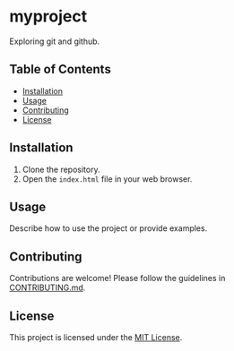 # myproject

Exploring git and github.

## Table of Contents

- [Installation](#installation)
- [Usage](#usage)
- [Contributing](#contributing)
- [License](#license)

## Installation

1. Clone the repository.
2. Open the `index.html` file in your web browser.

## Usage

Describe how to use the project or provide examples.

## Contributing

Contributions are welcome! Please follow the guidelines in [CONTRIBUTING.md](CONTRIBUTING.md).

## License

This project is licensed under the [MIT License](LICENSE).
